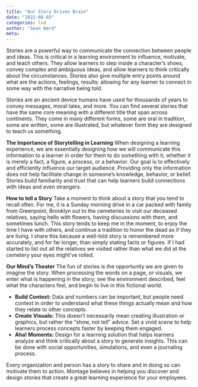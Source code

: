 ```yaml
---
title: "Our Story Driven Brain"
date: "2022-08-03"
categories: lxd 
author: "Sean Ward"
meta:
--- 
```


Stories are a powerful way to communicate the connection between people and ideas. This is critical in a learning environment to influence, motivate, and teach others. They allow learners to step inside a character’s shoes, convey complex and ambiguous ideas, and allow learners to think critically about the circumstances. Stories also give multiple entry points around what are the actions, feelings, results; allowing for any learner to connect in some way with the narrative being told.

Stories are an ancient device humans have used for thousands of years to convey messages, moral tales, and more. You can find several stories that have the same core meaning with a different title that span across continents. They come in many different forms, some are oral in tradition, some are written, some are illustrated, but whatever form they are designed to teach us something.

**The Importance of Storytelling in Learning**
When designing a learning experience, we are essentially designing how we will communicate this information to a learner in order for them to do something with it; whether it is merely a fact, a figure, a process, or a behavior. Our goal is to effectively and efficiently influence our target audience. Providing only the information does not help facilitate change in someone’s knowledge, behavior, or belief. Stories build familiarity and trust that can help learners build connections with ideas and even strangers.

**How to tell a Story**
Take a moment to think about a story that you tend to recall often. For me, it is a Sunday morning drive in a car packed with family from Greenpoint, Brooklyn out to the cemeteries to visit our deceased relatives, saying hello with flowers, having discussions with them, and sometimes lunch. This story tends to keep me in the moment, to enjoy the time I have with others, and continue a tradition to honor the dead as if they are living. I share this because a well-told story is remembered more accurately, and for far longer, than simply stating facts or figures. If I had started to list out all the relatives we visited rather than what we did at the cemetery your eyes might’ve rolled.

**Our Mind’s Theater**
The fun of stories is the opportunity we are given to imagine the story. When processing the words on a page, or visuals, we enter what is happening in the story; see the environment described, feel what the characters feel,  and begin to live in this fictional world.
- **Build Context:** Data and numbers can be important, but people need context in order to understand what these things actually mean and how they relate to other concepts.
- **Create Visuals:** This doesn’t necessarily mean creating illustration or graphics, but rather the “show, not tell” advice. Set a vivid scene to help learners process concepts faster by keeping them engaged. 
- **Aha! Moments:** Design for a learning solution that helps learners analyze and think critically about a story to generate insights. This can be done with social opportunities, simulations, and even a journaling process.

Every organization and person has a story to share and in doing so can motivate them to action. Montage believes in helping you discover and design stories that create a great learning experience for your employees. 

